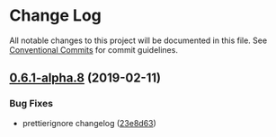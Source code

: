 # Change Log

All notable changes to this project will be documented in this file.
See [Conventional Commits](https://conventionalcommits.org) for commit guidelines.

## [0.6.1-alpha.8](https://github.com/tunnckoCore/hq/compare/@tunnckocore/devest@0.6.1-alpha.7...@tunnckocore/devest@0.6.1-alpha.8) (2019-02-11)


### Bug Fixes

* prettierignore changelog ([23e8d63](https://github.com/tunnckoCore/hq/commit/23e8d63))
